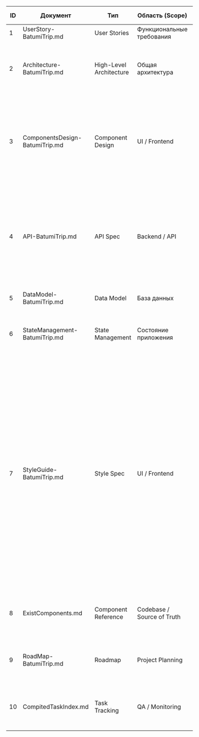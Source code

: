 | ID | Документ | Тип | Область (Scope) | Краткое описание | Последнее обновление |
|----|----------|-----|-----------------|------------------|----------------------|
| 1 | UserStory-BatumiTrip.md | User Stories | Функциональные требования | Список user stories для SPA | 2025-05-04 |
| 2 | Architecture-BatumiTrip.md | High-Level Architecture | Общая архитектура | Полный стек; Структура директорий; Описание стэйт-менеджмента; Схема БД | 2025-05-06 |
| 3 | ComponentsDesign-BatumiTrip.md | Component Design | UI / Frontend | Детальное описание ключевых React-компонентов, их иерархии и взаимодействий (UML-диаграммы компонентов, список пропсов, контракты) | 2025-05-06 |
| 4 | API-BatumiTrip.md | API Spec | Backend / API | спецификацией API: маршруты App Router, Supabase REST, RPC и Edge функции, а также аутентификация и защита маршрутов через NextAuth.js и middleware. | 2025-05-04 |
| 5 | DataModel-BatumiTrip.md | Data Model | База данных | ER-диаграмма, таблицы, связи, миграции | 2025-05-06 |
| 6 | StateManagement-BatumiTrip.md | State Management | Состояние приложения | React Query, Zustand, Context API, кеширование, оптимистичные обновления | 2025-05-06 |
| 7 | StyleGuide-BatumiTrip.md | Style Spec| UI / Frontend | Исчерпывающий справочник по всем визуальным и UI-решениям проекта: Общие принципы дизайна, Цветовая палитра, Типографика, Отступы и сетка, Скругления и тени, Адаптивность Mobile First и брейкпоинты, Компонентные токены и утилиты, Иконки и графика, Работа с условными классами, Доступность, Приведите готовые сниппеты для наиболее часто встречающихся элементов. | 2025-05-06 |
| 8 | ExistComponents.md | Component Reference | Codebase / Source of Truth | Справочник компонентов и хуков проекта для AI‑генерации кода | 2025-05-06 |
| 9 | RoadMap-BatumiTrip.md | Roadmap | Project Planning | Техническая дорожная карта проекта: этапы спринтов, цели, критерии приёмки | 2025-05-06 |
| 10 | CompitedTaskIndex.md | Task Tracking | QA / Monitoring | Документ отслеживания контрольных точек и статуса задач по спринтам | 2025-05-06 |
